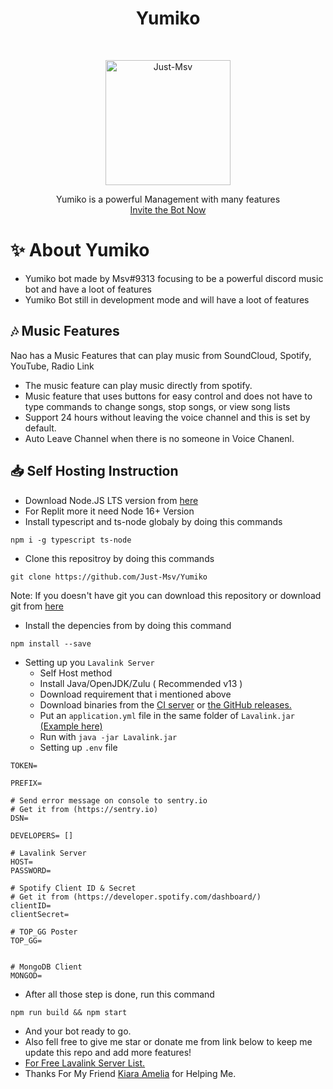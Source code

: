 <h1 align="center">Yumiko</h1>
<br/>
<p align="center">
        <img src="https://media.discordapp.net/attachments/937561428926275594/937744662821756928/oIQSSjolMAAAAAElFTkSuQmCC.png?width=194&height=194" alt="Just-Msv" width="200" height="200">
    </a>
    <p align="center">
        Yumiko is a powerful Management with many features
        <br>
<a href="https://discord.com/api/oauth2/authorize?client_id=937568242594095124&permissions=515869309047&scope=bot">Invite the Bot Now</a>
</p>
</p>

# ✨ About Yumiko
- Yumiko bot made by Msv#9313 focusing to be a powerful discord music bot and have a loot of features
- Yumiko Bot still in development mode and will have a loot of features

 ## 🎶 Music Features
 Nao has a Music Features that can play music from SoundCloud, Spotify, YouTube, Radio Link
- The music feature can play music directly from spotify.
- Music feature that uses buttons for easy control and does not have to type commands to change songs, stop songs, or view song lists 
- Support 24 hours without leaving the voice channel and this is set by default.
- Auto Leave Channel when there is no someone in Voice Chanenl.

## 📥 Self Hosting Instruction
- Download Node.JS LTS version from [here](https://nodejs.org)
- For Replit more it need Node 16+ Version
- Install typescript and ts-node globaly by doing this commands
```
npm i -g typescript ts-node
```
- Clone this repositroy by doing this commands
```
git clone https://github.com/Just-Msv/Yumiko
```
Note: If you doesn't have git you can download this repository or download git from [here](https://git-scm.com/)
- Install the depencies from by doing this command
```
npm install --save
```
- Setting up you `Lavalink Server`
    - Self Host method
    - Install Java/OpenJDK/Zulu ( Recommended v13 )
    - Download requirement that i mentioned above
    - Download binaries from the [CI server](https://ci.fredboat.com/viewLog.html?buildId=lastSuccessful&buildTypeId=Lavalink_Build&tab=artifacts&guest=1) or [the GitHub releases.](https://github.com/freyacodes/Lavalink/releases)
    - Put an `application.yml` file in the same folder of `Lavalink.jar` [(Example here)](https://github.com/freyacodes/Lavalink/blob/master/LavalinkServer/application.yml.example)
    - Run with `java -jar Lavalink.jar`
    - Setting up `.env` file
```
TOKEN=

PREFIX=

# Send error message on console to sentry.io
# Get it from (https://sentry.io)
DSN=

DEVELOPERS= []

# Lavalink Server
HOST=
PASSWORD=

# Spotify Client ID & Secret
# Get it from (https://developer.spotify.com/dashboard/)
clientID=
clientSecret=

# TOP_GG Poster
TOP_GG=


# MongoDB Client
MONGOD=
```
- After all those step is done, run this command
```
npm run build && npm start
```
- And your bot ready to go.
- Also fell free to give me star or donate me from link below to keep me update this repo and add more features!
- [For Free Lavalink Server List.](https://lavalink-list.darrennathanael.com/)
- Thanks For My Friend [Kiara Amelia](https://github.com/ameliakiara) for Helping Me.


